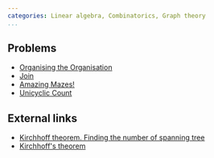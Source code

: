 ```yaml
---
categories: Linear algebra, Combinatorics, Graph theory
...
```


## Problems
- [Organising the Organisation](https://open.kattis.com/problems/organising)
- [Join](http://acm.timus.ru/problem.aspx?space=1&num=1627)
- [Amazing Mazes!](https://projecteuler.net/thread=380)
- [Unicyclic Count](https://open.kattis.com/problems/unicycliccount)

## External links
- [Kirchhoff theorem. Finding the number of spanning tree](https://e-maxx-eng.appspot.com/graph/kirchhoff-theorem.html)
- [Kirchhoff's theorem](https://en.wikipedia.org/wiki/Kirchhoff%27s_theorem)